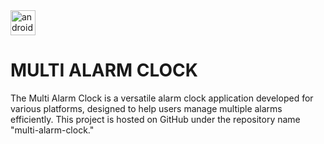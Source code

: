 
<img src="https://cdn.iconscout.com/icon/free/png-512/free-alarm-clock-time-watch-ringing-ring-38818.png?f=avif&w=256" alt="android" width="40" height="40"/>
<h1>MULTI ALARM CLOCK</h1>
<p align = "left">The Multi Alarm Clock is a versatile alarm clock application developed for various platforms, designed to help users manage multiple alarms efficiently. This project is hosted on GitHub under the repository name "multi-alarm-clock."</p>
